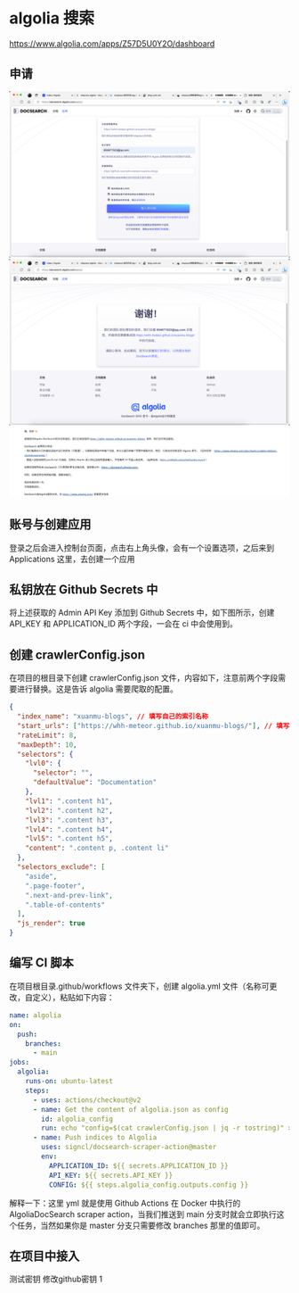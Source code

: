 # algolia 搜索
https://www.algolia.com/apps/Z57D5U0Y2O/dashboard


## 申请
![](img/algolia搜索功能/img-2023-03-27-21-01-28.png)
![](img/algolia搜索功能/img-2023-03-27-21-01-45.png)
![](img/algolia搜索功能/img-2023-03-27-21-04-22.png)
## 账号与创建应用

登录之后会进入控制台页面，点击右上角头像，会有一个设置选项，之后来到 Applications 这里，去创建一个应用


## 私钥放在 Github Secrets 中
将上述获取的 Admin API Key 添加到 Github Secrets 中，如下图所示，创建 API_KEY 和 APPLICATION_ID 两个字段，一会在 ci 中会使用到。

## 创建 crawlerConfig.json
在项目的根目录下创建 crawlerConfig.json 文件，内容如下，注意前两个字段需要进行替换。这是告诉 algolia 需要爬取的配置。
```json
{
  "index_name": "xuanmu-blogs", // 填写自己的索引名称
  "start_urls": ["https://whh-meteor.github.io/xuanmu-blogs/"], // 填写自己的网站地址
  "rateLimit": 8,
  "maxDepth": 10,
  "selectors": {
    "lvl0": {
      "selector": "",
      "defaultValue": "Documentation"
    },
    "lvl1": ".content h1",
    "lvl2": ".content h2",
    "lvl3": ".content h3",
    "lvl4": ".content h4",
    "lvl5": ".content h5",
    "content": ".content p, .content li"
  },
  "selectors_exclude": [
    "aside",
    ".page-footer",
    ".next-and-prev-link",
    ".table-of-contents"
  ],
  "js_render": true
}
```

## 编写 CI 脚本
在项目根目录.github/workflows 文件夹下，创建 algolia.yml 文件（名称可更改，自定义），粘贴如下内容：
```yaml
name: algolia
on:
  push:
    branches:
      - main
jobs:
  algolia:  
    runs-on: ubuntu-latest
    steps:
      - uses: actions/checkout@v2
      - name: Get the content of algolia.json as config
        id: algolia_config
        run: echo "config=$(cat crawlerConfig.json | jq -r tostring)" >> $GITHUB_OUTPUT
      - name: Push indices to Algolia
        uses: signcl/docsearch-scraper-action@master
        env:
          APPLICATION_ID: ${{ secrets.APPLICATION_ID }}
          API_KEY: ${{ secrets.API_KEY }}
          CONFIG: ${{ steps.algolia_config.outputs.config }}
```

解释一下：这里 yml 就是使用 Github Actions 在 Docker 中执行的 AlgoliaDocSearch scraper action，当我们推送到 main 分支时就会立即执行这个任务，当然如果你是 master 分支只需要修改 branches 那里的值即可。

## 在项目中接入
测试密钥 修改github密钥
1